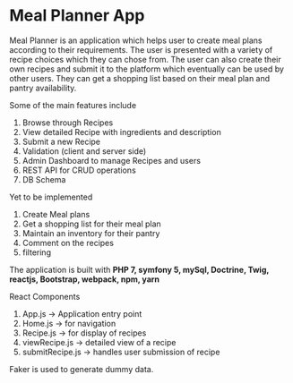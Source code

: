 # Meal Planner App

Meal Planner is an application which helps user to create meal plans according to their requirements. The user is presented with a variety of recipe choices which they can chose from. The user can also create their own recipes and submit it to the platform which eventually can be used by other users. They can get a shopping list based on their meal plan and pantry availability.

Some of the main features include
1.	Browse through Recipes
2.	View detailed Recipe with ingredients and description
3.	Submit a new Recipe
4.	Validation (client and server side)
5.	Admin Dashboard to manage Recipes and users
6.	REST API for CRUD operations
7.	DB Schema

Yet to be implemented
1.	Create Meal plans
2.	Get a shopping list for their meal plan
3.	Maintain an inventory for their pantry
4.	Comment on the recipes
5.	filtering

The application is built with **PHP 7, symfony 5, mySql, Doctrine, Twig, reactjs, Bootstrap, webpack, npm, yarn**

React Components
1.	App.js  -> Application entry point
2.	Home.js -> for navigation
3.	Recipe.js -> for display of recipes
4.	viewRecipe.js -> detailed view of a recipe
5.	submitRecipe.js -> handles user submission of recipe

Faker is used to generate dummy data.



